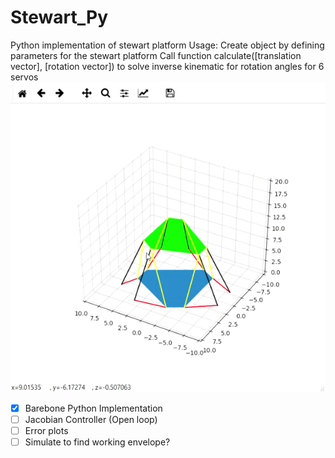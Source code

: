 # Stewart_Py
 Python implementation of stewart platform
 Usage: 
 Create object by defining parameters for the stewart platform
 Call function calculate([translation vector], [rotation vector]) to solve inverse kinematic for rotation angles for 6 servos
 ![Alt Text](https://raw.githubusercontent.com/Yeok-c/Stewart_Py/main/ezgif-7-487de93db9.gif)


- [x] Barebone Python Implementation
- [ ] Jacobian Controller (Open loop)
- [ ] Error plots
- [ ] Simulate to find working envelope?
